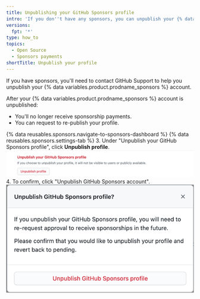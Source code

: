 ```yaml
---
title: Unpublishing your GitHub Sponsors profile
intro: 'If you don''t have any sponsors, you can unpublish your {% data variables.product.prodname_sponsors %} profile.'
versions:
  fpt: '*'
type: how_to
topics:
  - Open Source
  - Sponsors payments
shortTitle: Unpublish your profile
---
```


If you have sponsors, you'll need to contact GitHub Support to help you unpublish your {% data variables.product.prodname_sponsors %} account.

After your {% data variables.product.prodname_sponsors %} account is unpublished:
- You'll no longer receive sponsorship payments.
- You can request to re-publish your profile.

{% data reusables.sponsors.navigate-to-sponsors-dashboard %}
{% data reusables.sponsors.settings-tab %}
3. Under "Unpublish your GitHub Sponsors profile", click **Unpublish profile**. !["Unpublish profile" button](/assets/images/help/sponsors/unpublish-profile-button.png)
4. To confirm, click "Unpublish GitHub Sponsors account". !["Unpublish GitHub Sponsors profile" button](/assets/images/help/sponsors/unpublish-profile-dialog.png)
